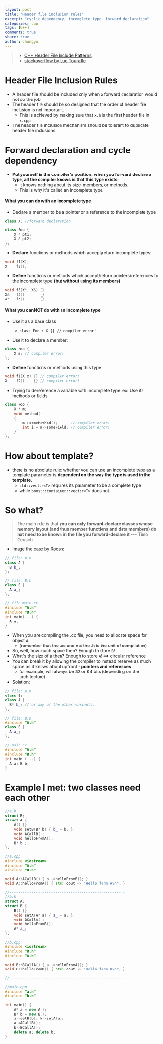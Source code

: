 ```yaml
---
layout: post
title: "Header file inclusion rules"
excerpt: "cyclic dependency, incomplete type, forward declaration"
categories: cpp
tags: [C++]
comments: true
share: true
author: chungyu
---
```

> * [C++ Header File Include Patterns](http://www.eventhelix.com/realtimemantra/HeaderFileIncludePatterns.htm#.WOG9cBLyscJ)
> * [stackoverflow by Luc Touraille](http://stackoverflow.com/questions/553682/when-can-i-use-a-forward-declaration)

# Header File Inclusion Rules
* A header file should be included only when a forward declaration would not do the job.
* The header file should be so designed that the order of header file inclusion is not important.
  * This is achieved by making sure that `x.h` is the first header file in `x.cpp`
* The header file inclusion mechanism should be tolerant to duplicate header file inclusions.

# Forward declaration and cycle dependency
* **Put yourself in the compiler's position: when you forward declare a type, all the compiler knows is that this type exists**;
  * it knows nothing about its size, members, or methods.
  * This is why it's called an incomplete type.

#### What you can do with an incomplete type

* Declare a member to be a pointer or a reference to the incomplete type

```cpp
class X; //forward declaration

class Foo {
    X * pt1;
    X & pt2;
};
```

* **Declare** functions or methods which accept/return incomplete types:

```cpp
void f1(X);
X    f2();
```

* **Define** functions or methods which accept/return pointers/references to the incomplete type **(but without using its members)**

```cpp
void f3(X*, X&) {}
X&   f4()       {}
X*   f5()       {}
```

#### What you canNOT do with an incomplete type

* Use it as a base class
  * `class Foo : X {} // compiler error!`

* Use it to declare a member:

```cpp
class Foo {
    X m; // compiler error!
};
```

* **Define** functions or methods using this type

```cpp
void f1(X x) {} // compiler error!
X    f2()    {} // compiler error!
```

* Trying to dereference a variable with incomplete type: ex: Use its methods or fields

```cpp
class Foo {
    X * m;            
    void method()            
    {
        m->someMethod();      // compiler error!
        int i = m->someField; // compiler error!
    }
};
```

# How about template?
* there is no absolute rule: whether you can use an incomplete type as a template parameter is **dependent on the way the type is used in the template.**
  * `std::vector<T>` requires its parameter to be a complete type
  * while `boost::container::vector<T>` does not.

# So what?
> The main rule is that **you can only forward-declare classes whose memory layout (and thus member functions and data members) do not need to be known in the file you forward-declare it**  --- Timo Geusch

* Image the [case by Roosh](http://stackoverflow.com/questions/625799/resolve-header-include-circular-dependencies):

```cpp
// file: A.h
class A {
  B b_;
};

// file: B.h
class B {
  A a_;
};

// file main.cc
#include "A.h"
#include "B.h"
int main(...) {
  A a;
}
```

* When you are compiling the .cc file, you need to allocate space for object `A`.
  * (remember that the .cc and not the .h is the unit of compilation)
* So, well, how much space then? Enough to store `B`!
* What's the size of `B` then? Enough to store `A`! ==> circular reference
* You can break it by allowing the compiler to instead reserve as much space as it knows about upfront - **pointers and references**
  * for example, will always be 32 or 64 bits (depending on the architecture)
* Solution:

```cpp
// file: A.h
class B;
class A {
  B* b_; // or any of the other variants.
};

// file: B.h
#include "A.h"
class B {
  A a_;
};

// main.cc
#include "A.h"
#include "B.h"
int main (...) {
  A a; B b;
}
```

# Example I met: two classes need each other

```cpp
//a.h
struct B;
struct A {
	A() {}
	void setB(B* b) { b_ = b; }
	void ACallB();
	void helloFromA();
	B* b_;
};

//a.cpp
#include <iostream>
#include "A.h"
#include "B.h"

void A::ACallB() { b_->helloFromB(); }
void A::helloFromA() { std::cout << "Hello form A\n"; }

//-----------------------------------------------------
//b.h
struct A;
struct B {
	B() {}
	void setA(A* a) { a_ = a; }
	void BCallA();
	void helloFromB();
	A* a_;
};

//b.cpp
#include <iostream>
#include "B.h"
#include "A.h"

void B::BCallA() { a_->helloFromA(); }
void B::helloFromB() { std::cout << "Hello form B\n"; }

//-----------------------------------------------------

//main.cpp
#include "a.h"
#include "b.h"

int main() {
	A* a = new A();
	B* b = new B();
	a->setB(b); b->setA(a);
	a->ACallB();
	b->BCallA();
	delete a; delete b;
}
```
